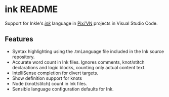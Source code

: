 # ink README

Support for Inkle's [*ink*](https://www.inklestudios.com/ink/) language in [Pixi’VN](https://pixi-vn.web.app/) projects in Visual Studio Code.

## Features

- Syntax highlighting using the .tmLanguage file included in the Ink source repository.
- Accurate word count in Ink files. Ignores comments, knot/stitch declarations and logic blocks, counting only actual content text.
- IntelliSense completion for divert targets.
- Show definition support for knots
- Node (knot/stitch) count in Ink files.
- Sensible language configuration defaults for Ink.
